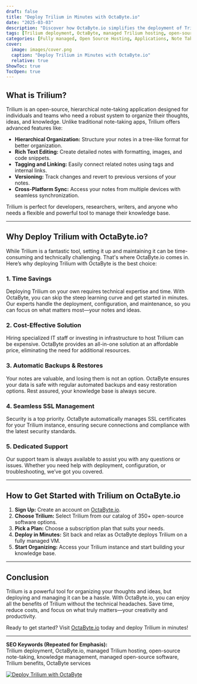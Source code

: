 ```yaml
---
draft: false
title: "Deploy Trilium in Minutes with OctaByte.io"
date: "2025-03-03"
description: "Discover how OctaByte.io simplifies the deployment of Trilium, a powerful open-source note-taking and knowledge management tool. Learn why Trilium is a game-changer for organizing your ideas and how OctaByte's fully managed services make it effortless to get started."
tags: [Trilium deployment, OctaByte, managed Trilium hosting, open-source note-taking, knowledge management, managed open-source software, Trilium benefits, OctaByte services]
categories: [Fully managed, Open Source Hosting, Applications, Note Taking]
cover:
  image: images/cover.png
  caption: "Deploy Trilium in Minutes with OctaByte.io"
  relative: true
ShowToc: true
TocOpen: true
---
```



## What is Trilium?

Trilium is an open-source, hierarchical note-taking application designed for individuals and teams who need a robust system to organize their thoughts, ideas, and knowledge. Unlike traditional note-taking apps, Trilium offers advanced features like:

- **Hierarchical Organization:** Structure your notes in a tree-like format for better organization.
- **Rich Text Editing:** Create detailed notes with formatting, images, and code snippets.
- **Tagging and Linking:** Easily connect related notes using tags and internal links.
- **Versioning:** Track changes and revert to previous versions of your notes.
- **Cross-Platform Sync:** Access your notes from multiple devices with seamless synchronization.

Trilium is perfect for developers, researchers, writers, and anyone who needs a flexible and powerful tool to manage their knowledge base.

---

## Why Deploy Trilium with OctaByte.io?

While Trilium is a fantastic tool, setting it up and maintaining it can be time-consuming and technically challenging. That's where OctaByte.io comes in. Here’s why deploying Trilium with OctaByte is the best choice:

### 1. **Time Savings**
Deploying Trilium on your own requires technical expertise and time. With OctaByte, you can skip the steep learning curve and get started in minutes. Our experts handle the deployment, configuration, and maintenance, so you can focus on what matters most—your notes and ideas.

### 2. **Cost-Effective Solution**
Hiring specialized IT staff or investing in infrastructure to host Trilium can be expensive. OctaByte provides an all-in-one solution at an affordable price, eliminating the need for additional resources.

### 3. **Automatic Backups & Restores**
Your notes are valuable, and losing them is not an option. OctaByte ensures your data is safe with regular automated backups and easy restoration options. Rest assured, your knowledge base is always secure.

### 4. **Seamless SSL Management**
Security is a top priority. OctaByte automatically manages SSL certificates for your Trilium instance, ensuring secure connections and compliance with the latest security standards.

### 5. **Dedicated Support**
Our support team is always available to assist you with any questions or issues. Whether you need help with deployment, configuration, or troubleshooting, we’ve got you covered.

---

## How to Get Started with Trilium on OctaByte.io

1. **Sign Up:** Create an account on [OctaByte.io](https://octabyte.io).
2. **Choose Trilium:** Select Trilium from our catalog of 350+ open-source software options.
3. **Pick a Plan:** Choose a subscription plan that suits your needs.
4. **Deploy in Minutes:** Sit back and relax as OctaByte deploys Trilium on a fully managed VM.
5. **Start Organizing:** Access your Trilium instance and start building your knowledge base.

---

## Conclusion

Trilium is a powerful tool for organizing your thoughts and ideas, but deploying and managing it can be a hassle. With OctaByte.io, you can enjoy all the benefits of Trilium without the technical headaches. Save time, reduce costs, and focus on what truly matters—your creativity and productivity.

Ready to get started? Visit [OctaByte.io](https://octabyte.io) today and deploy Trilium in minutes!

---

**SEO Keywords (Repeated for Emphasis):**  
Trilium deployment, OctaByte.io, managed Trilium hosting, open-source note-taking, knowledge management, managed open-source software, Trilium benefits, OctaByte services

[![Deploy Trilium with OctaByte](/images/deploy-on-octabyte.png)](https://octabyte.io/fully-managed-open-source-services/applications/note-taking/trilium)